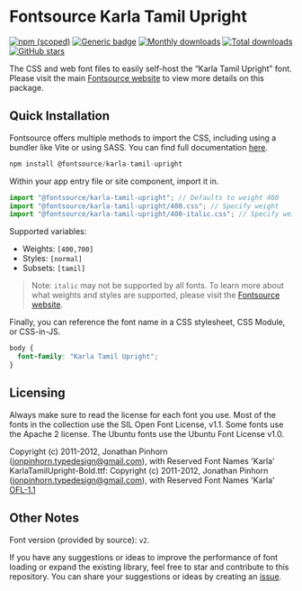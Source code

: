 # Fontsource Karla Tamil Upright

[![npm (scoped)](https://img.shields.io/npm/v/@fontsource/karla-tamil-upright?color=brightgreen)](https://www.npmjs.com/package/@fontsource/karla-tamil-upright) [![Generic badge](https://img.shields.io/badge/fontsource-passing-brightgreen)](https://github.com/fontsource/fontsource) [![Monthly downloads](https://badgen.net/npm/dm/@fontsource/karla-tamil-upright)](https://github.com/fontsource/fontsource) [![Total downloads](https://badgen.net/npm/dt/@fontsource/karla-tamil-upright)](https://github.com/fontsource/fontsource) [![GitHub stars](https://img.shields.io/github/stars/fontsource/fontsource.svg?style=social&label=Star)](https://github.com/fontsource/fontsource/stargazers)

The CSS and web font files to easily self-host the “Karla Tamil Upright” font. Please visit the main [Fontsource website](https://fontsource.org/fonts/karla-tamil-upright) to view more details on this package.

## Quick Installation

Fontsource offers multiple methods to import the CSS, including using a bundler like Vite or using SASS. You can find full documentation [here](https://fontsource.org/docs/getting-started/introduction).

```javascript
npm install @fontsource/karla-tamil-upright
```

Within your app entry file or site component, import it in.

```javascript
import "@fontsource/karla-tamil-upright"; // Defaults to weight 400
import "@fontsource/karla-tamil-upright/400.css"; // Specify weight
import "@fontsource/karla-tamil-upright/400-italic.css"; // Specify weight and style
```

Supported variables:
- Weights: `[400,700]`
- Styles: `[normal]`
- Subsets: `[tamil]`

> Note: `italic` may not be supported by all fonts. To learn more about what weights and styles are supported, please visit the [Fontsource website](https://fontsource.org/fonts/karla-tamil-upright).

Finally, you can reference the font name in a CSS stylesheet, CSS Module, or CSS-in-JS.

```css
body {
  font-family: "Karla Tamil Upright";
}
```

## Licensing
Always make sure to read the license for each font you use. Most of the fonts in the collection use the SIL Open Font License, v1.1. Some fonts use the Apache 2 license. The Ubuntu fonts use the Ubuntu Font License v1.0.

Copyright (c) 2011-2012, Jonathan Pinhorn (jonpinhorn.typedesign@gmail.com), with Reserved Font Names 'Karla' KarlaTamilUpright-Bold.ttf: Copyright (c) 2011-2012, Jonathan Pinhorn (jonpinhorn.typedesign@gmail.com), with Reserved Font Names 'Karla'
[OFL-1.1](https://openfontlicense.org)

## Other Notes
Font version (provided by source): `v2`.

If you have any suggestions or ideas to improve the performance of font loading or expand the existing library, feel free to star and contribute to this repository. You can share your suggestions or ideas by creating an [issue](https://github.com/fontsource/fontsource/issues).
